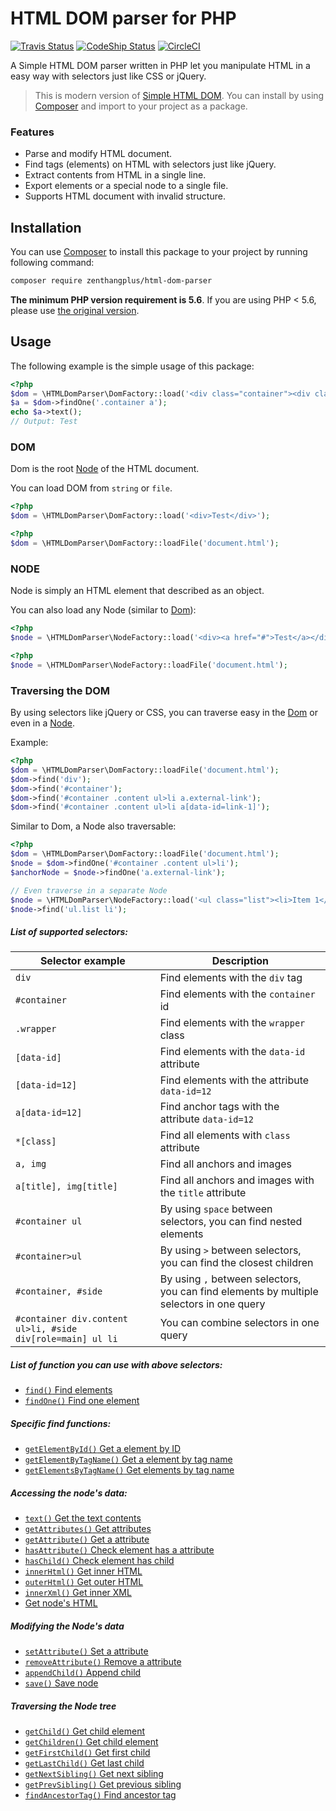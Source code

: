 # HTML DOM parser for PHP

[![Travis Status](https://travis-ci.com/zenthangplus/HTMLDomParser.svg?branch=master)](https://travis-ci.com/zenthangplus/HTMLDomParser)
[![CodeShip Status](https://app.codeship.com/projects/0bc12be0-4ff5-0137-3337-36ac3da8be85/status?branch=master)](https://app.codeship.com/projects/339848)
[![CircleCI](https://circleci.com/gh/zenthangplus/HTMLDomParser.svg?style=svg)](https://circleci.com/gh/zenthangplus/HTMLDomParser)

A Simple HTML DOM parser written in PHP let you manipulate HTML in a easy way with selectors just like CSS or jQuery.

> This is modern version of [Simple HTML DOM](https://simplehtmldom.sourceforge.io/). 
You can install by using [Composer](https://getcomposer.org/) and import to your project as a package.

### Features

- Parse and modify HTML document.
- Find tags (elements) on HTML with selectors just like jQuery.
- Extract contents from HTML in a single line.
- Export elements or a special node to a single file.
- Supports HTML document with invalid structure.

## Installation

You can use [Composer](https://getcomposer.org/) to install this package to your project by running following command:

```bash
composer require zenthangplus/html-dom-parser
```

**The minimum PHP version requirement is 5.6**. If you are using PHP < 5.6, please use [the original version](https://simplehtmldom.sourceforge.io/).

## Usage
The following example is the simple usage of this package:

```php
<?php
$dom = \HTMLDomParser\DomFactory::load('<div class="container"><div class="anchor"><a href="#">Test</a></div></div>');
$a = $dom->findOne('.container a');
echo $a->text();
// Output: Test
```

### DOM
Dom is the root [Node](#node) of the HTML document.

You can load DOM from `string` or `file`.

```php
<?php
$dom = \HTMLDomParser\DomFactory::load('<div>Test</div>');
```

```php
<?php
$dom = \HTMLDomParser\DomFactory::loadFile('document.html');
```

### NODE
Node is simply an HTML element that described as an object.

You can also load any Node (similar to [Dom](#dom)):

```php
<?php
$node = \HTMLDomParser\NodeFactory::load('<div><a href="#">Test</a></div>');
```

```php
<?php
$node = \HTMLDomParser\NodeFactory::loadFile('document.html');
```

### Traversing the DOM
By using selectors like jQuery or CSS, you can traverse easy in the [Dom](#dom) or even in a [Node](#node).

Example:
```php
<?php
$dom = \HTMLDomParser\DomFactory::loadFile('document.html');
$dom->find('div');
$dom->find('#container');
$dom->find('#container .content ul>li a.external-link');
$dom->find('#container .content ul>li a[data-id=link-1]');
```

Similar to Dom, a Node also traversable:
```php
<?php
$dom = \HTMLDomParser\DomFactory::loadFile('document.html');
$node = $dom->findOne('#container .content ul>li');
$anchorNode = $node->findOne('a.external-link');

// Even traverse in a separate Node
$node = \HTMLDomParser\NodeFactory::load('<ul class="list"><li>Item 1</li><li>Item 2</li></ul>');
$node->find('ul.list li');
```

##### List of supported selectors:

| Selector example | Description |
| --- | --- |
| `div` | Find elements with the `div` tag |
| `#container` | Find elements with the `container` id |
| `.wrapper` | Find elements with the `wrapper` class |
| `[data-id]` | Find elements with the `data-id` attribute |
| `[data-id=12]` | Find elements with the attribute `data-id=12` |
| `a[data-id=12]` | Find anchor tags with the attribute `data-id=12` |
| `*[class]` | Find all elements with `class` attribute |
| `a, img` | Find all anchors and images |
| `a[title], img[title]` | Find all anchors and images with the `title` attribute |
| `#container ul` | By using `space` between selectors, you can find nested elements |
| `#container>ul` | By using `>` between selectors, you can find the closest children |
| `#container, #side` | By using `,` between selectors, you can find elements by multiple selectors in one query |
| `#container div.content ul>li, #side div[role=main] ul li` | You can combine selectors in one query |

##### List of function you can use with above selectors:

- [`find()` Find elements](docs/traversing.md#find-elements)
- [`findOne()` Find one element](docs/traversing.md#find-one-element)

##### Specific find functions:

- [`getElementById()` Get a element by ID](docs/traversing.md#get-element-by-id)
- [`getElementByTagName()` Get a element by tag name](docs/traversing.md#get-a-element-by-tag-name)
- [`getElementsByTagName()` Get elements by tag name](docs/traversing.md#get-elements-by-tag-name)

##### Accessing the node's data:

- [`text()` Get the text contents](docs/accessing.md#get-the-text-contents)
- [`getAttributes()` Get attributes](docs/accessing.md#get-all-attributes)
- [`getAttribute()` Get a attribute](docs/accessing.md#get-a-attribute)
- [`hasAttribute()` Check element has a attribute](docs/accessing.md#check-element-has-a-attribute)
- [`hasChild()` Check element has child](docs/accessing.md#check-element-has-child)
- [`innerHtml()` Get inner HTML](docs/accessing.md#get-inner-html)
- [`outerHtml()` Get outer HTML](docs/accessing.md#get-outer-html)
- [`innerXml()` Get inner XML](docs/accessing.md#get-inner-xml)
- [Get node's HTML](docs/accessing.md#get-nodes-html)

##### Modifying the Node's data
- [`setAttribute()` Set a attribute](docs/accessing.md#set-a-attribute)
- [`removeAttribute()` Remove a attribute](docs/accessing.md#remove-a-attribute)
- [`appendChild()` Append child](docs/accessing.md#append-child)
- [`save()` Save node](docs/accessing.md#save-dom-or-even-a-node)

##### Traversing the Node tree

- [`getChild()` Get child element](docs/accessing.md#get-child-element)
- [`getChildren()` Get child element](docs/accessing.md#get-all-children)
- [`getFirstChild()` Get first child](docs/accessing.md#get-first-child)
- [`getLastChild()` Get last child](docs/accessing.md#get-last-child)
- [`getNextSibling()` Get next sibling](docs/accessing.md#get-next-sibling)
- [`getPrevSibling()` Get previous sibling](docs/accessing.md#get-previous-sibling)
- [`findAncestorTag()` Find ancestor tag](docs/accessing.md#find-ancestor-tag)
